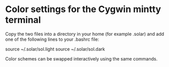 # Color settings for the Cygwin mintty terminal

Copy the two files into a directory in your home (for example .solar) 
and add one of the following lines to your .bashrc file:

source ~/.solar/sol.light
source ~/.solar/sol.dark

Color schemes can be swapped interactively using the same commands.
